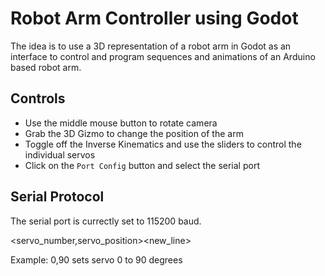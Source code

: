 # Robot Arm Controller using Godot
The idea is to use a 3D representation of a robot arm in Godot as an interface to control and program sequences and animations of an Arduino based robot arm.
## Controls
* Use the middle mouse button to rotate camera
* Grab the 3D Gizmo to change the position of the arm
* Toggle off the Inverse Kinematics and use the sliders to control the individual servos
* Click on the `Port Config` button and select the serial port

## Serial Protocol
The serial port is currectly set to 115200 baud.

<servo_number,servo_position><new_line>

Example:
0,90<newline> sets servo 0 to 90 degrees
